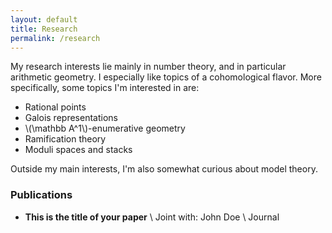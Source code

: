 ```yaml
---
layout: default
title: Research
permalink: /research
---
```

My research interests lie mainly in number theory, and in particular arithmetic geometry. I especially like topics of a cohomological flavor. More specifically, some topics I'm interested in are:

- Rational points
- Galois representations
- \\(\mathbb A^1\\)-enumerative geometry
- Ramification theory
- Moduli spaces and stacks 

Outside my main interests, I'm also somewhat curious about model theory. 

### Publications
- **This is the title of your paper** \\
Joint with: John Doe  \\
Journal